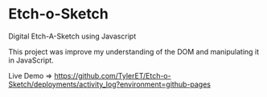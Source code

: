 # Etch-o-Sketch
Digital Etch-A-Sketch using Javascript

This project was improve my understanding of the DOM and manipulating it in JavaScript.

Live Demo => https://github.com/TylerET/Etch-o-Sketch/deployments/activity_log?environment=github-pages
